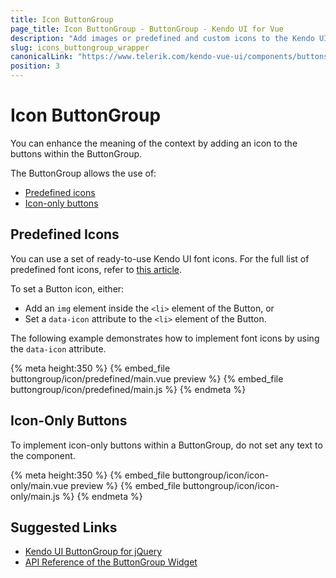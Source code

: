 ```yaml
---
title: Icon ButtonGroup
page_title: Icon ButtonGroup - ButtonGroup - Kendo UI for Vue
description: "Add images or predefined and custom icons to the Kendo UI ButtonGroup wrapper for Vue."
slug: icons_buttongroup_wrapper
canonicalLink: "https://www.telerik.com/kendo-vue-ui/components/buttons/buttongroup/"
position: 3
---
```


<div><WrapperBanner link="/kendo-vue-ui/components/buttons/buttongroup"></WrapperBanner></div>

# Icon ButtonGroup

You can enhance the meaning of the context by adding an icon to the buttons within the ButtonGroup.

The ButtonGroup allows the use of:
* [Predefined icons](#toc-predefined-icons)
* [Icon-only buttons](#toc-icon-only-buttons)

## Predefined Icons

You can use a set of ready-to-use Kendo UI font icons. For the full list of predefined font icons, refer to [this article](https://docs.telerik.com/kendo-ui/styles-and-layout/icons-web).

To set a Button icon, either:
* Add an `img` element inside the `<li>` element of the Button, or
* Set a `data-icon` attribute to the `<li>` element of the Button.

The following example demonstrates how to implement font icons by using the `data-icon` attribute.

{% meta height:350 %}
{% embed_file buttongroup/icon/predefined/main.vue preview %}
{% embed_file buttongroup/icon/predefined/main.js %}
{% endmeta %}

## Icon-Only Buttons

To implement icon-only buttons within a ButtonGroup, do not set any text to the component.

{% meta height:350 %}
{% embed_file buttongroup/icon/icon-only/main.vue preview %}
{% embed_file buttongroup/icon/icon-only/main.js %}
{% endmeta %}

## Suggested Links

* [Kendo UI ButtonGroup for jQuery](https://demos.telerik.com/kendo-ui/buttongroup/index)
* [API Reference of the ButtonGroup Widget](https://docs.telerik.com/kendo-ui/api/javascript/mobile/ui/buttongroup)
